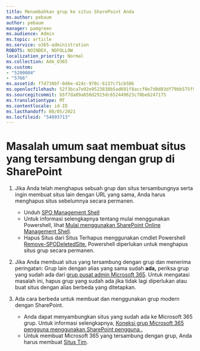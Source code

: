 ```yaml
---
title: Menambahkan grup ke situs SharePoint Anda
ms.author: pebaum
author: pebaum
manager: pamgreen
ms.audience: Admin
ms.topic: article
ms.service: o365-administration
ROBOTS: NOINDEX, NOFOLLOW
localization_priority: Normal
ms.collection: Adm_O365
ms.custom:
- "5200004"
- "5766"
ms.assetid: f7d730bf-0d6e-424c-970c-6137c71cb50b
ms.openlocfilehash: 52f3bca7e92e9523838b5ad691f8accf0e7d0d03df79bb575f93b024e32cf3c4
ms.sourcegitcommit: b5f7da89a650d2915dc652449623c78be6247175
ms.translationtype: MT
ms.contentlocale: id-ID
ms.lasthandoff: 08/05/2021
ms.locfileid: "54093713"
---
```

# <a name="common-issues-when-creating-a-group-connected-site-in-sharepoint"></a>Masalah umum saat membuat situs yang tersambung dengan grup di SharePoint

1. Jika Anda telah menghapus sebuah grup dan situs tersambungnya serta ingin membuat situs lain dengan URL yang sama, Anda harus menghapus situs sebelumnya secara permanen.

   - Unduh [SPO Management Shell](https://support.office.com/article/introduction-to-the-sharepoint-online-management-shell-c16941c3-19b4-4710-8056-34c034493429)
   - Untuk informasi selengkapnya tentang mulai menggunakan Powershell, lihat [Mulai menggunakan SharePoint Online Management Shell](/powershell/module/sharepoint-online/remove-sposite).
   - Hapus Situs dari Situs Terhapus menggunakan cmdlet Powershell [Remove-SPODeletedSite.](/powershell/module/sharepoint-online/remove-sposite?view=sharepoint-ps) Powershell diperlukan untuk menghapus situs grup secara permanen.

1. Jika Anda membuat situs yang tersambung dengan grup dan menerima peringatan: Grup lain dengan alias yang sama sudah **ada,** periksa grup yang sudah ada dari [grup pusat admin Microsoft 365](https://admin.microsoft.com/AdminPortal/Home#/groups). Untuk mengatasi masalah ini, hapus grup yang sudah ada jika tidak lagi diperlukan atau buat situs dengan alias berbeda yang ditetapkan.

1. Ada cara berbeda untuk membuat dan menggunakan grup modern dengan SharePoint.

   - Anda dapat menyambungkan situs yang sudah ada ke Microsoft 365 grup. Untuk informasi selengkapnya, [Koneksi grup Microsoft 365 pengguna menggunakan SharePoint pengguna .](/sharepoint/dev/transform/modernize-connect-to-office365-group#connect-an-office-365-group-using-the-sharepoint-user-interface)
   - Untuk membuat Microsoft 365 yang tersambung dengan grup, Anda harus membuat [Situs Tim](https://admin.microsoft.com/sharepoint).
